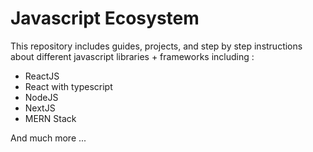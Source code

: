 # Javascript Ecosystem

This repository includes guides, projects, and step by step instructions about different javascript libraries + frameworks including :

- ReactJS
- React with typescript
- NodeJS
- NextJS
- MERN Stack

And much more ...
